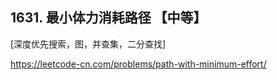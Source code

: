 ## 1631. 最小体力消耗路径 【中等】    
[深度优先搜索，图，并查集，二分查找]      

https://leetcode-cn.com/problems/path-with-minimum-effort/    



